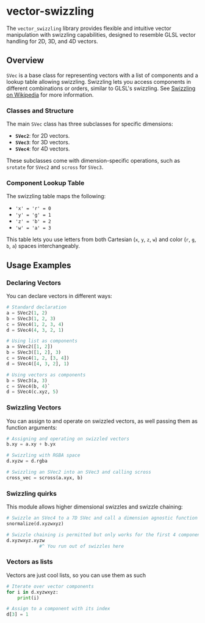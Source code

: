 # vector-swizzling

The `vector_swizzling` library provides flexible and intuitive vector manipulation with swizzling capabilities, designed to resemble GLSL vector handling for 2D, 3D, and 4D vectors.

## Overview
`SVec` is a base class for representing vectors with a list of components and a lookup table allowing swizzling. Swizzling lets you access components in different combinations or orders, similar to GLSL's swizzling. See [Swizzling on Wikipedia](https://en.wikipedia.org/wiki/Swizzling_(computer_graphics)) for more information.

### Classes and Structure
The main `SVec` class has three subclasses for specific dimensions:
- **`SVec2`**: for 2D vectors.
- **`SVec3`**: for 3D vectors.
- **`SVec4`**: for 4D vectors.

These subclasses come with dimension-specific operations, such as `srotate` for `SVec2` and `scross` for `SVec3`.

### Component Lookup Table
The swizzling table maps the following:
- `'x' = 'r' = 0`
- `'y' = 'g' = 1`
- `'z' = 'b' = 2`
- `'w' = 'a' = 3`

This table lets you use letters from both Cartesian (`x`, `y`, `z`, `w`) and color (`r`, `g`, `b`, `a`) spaces interchangeably.

## Usage Examples

### Declaring Vectors
You can declare vectors in different ways:
```python
# Standard declaration
a = SVec2(1, 2)
b = SVec3(1, 2, 3)
c = SVec4(1, 2, 3, 4)
d = SVec4(4, 3, 2, 1)

# Using list as components
a = SVec2([1, 2])
b = SVec3([1, 2], 3)
c = SVec4(1, 2, [3, 4])
d = SVec4([4, 3, 2], 1)

# Using vectors as components
b = SVec3(a, 3)
c = SVec4(b, 4)`
d = SVec4(c.xyz, 5)
```

### Swizzling Vectors
You can assign to and operate on swizzled vectors, as well passing them as function arguments:
```python
# Assigning and operating on swizzled vectors
b.xy = a.xy + b.yx

# Swizzling with RGBA space
d.xyzw = d.rgba

# Swizzling an SVec2 into an SVec3 and calling scross
cross_vec = scross(a.xyx, b)

```

### Swizzling quirks
This module allows higher dimensional swizzles and swizzle chaining:
```python
# Swizzle an SVec4 to a 7D SVec and call a dimension agnostic function on it
snormalize(d.xyzwxyz)

# Swizzle chaining is permitted but only works for the first 4 components, just like GLSL
d.xyzwxyz.xyzw
            #^ You run out of swizzles here
```
### Vectors as lists
Vectors are just cool lists, so you can use them as such
```python
# Iterate over vector components
for i in d.xyzwxyz:
    print(i)

# Assign to a component with its index
d[3] = 1
```
